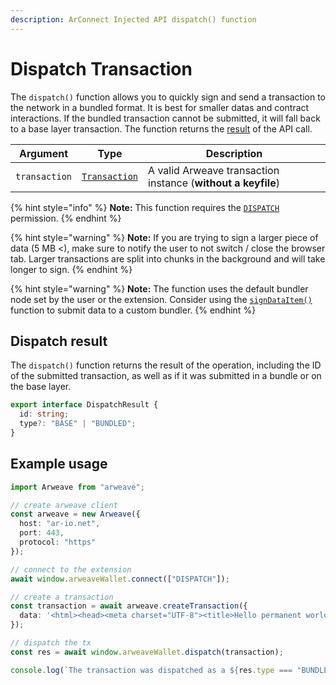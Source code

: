 ```yaml
---
description: ArConnect Injected API dispatch() function
---
```


# Dispatch Transaction

The `dispatch()` function allows you to quickly sign and send a transaction to the network in a bundled format. It is best for smaller datas and contract interactions. If the bundled transaction cannot be submitted, it will fall back to a base layer transaction. The function returns the [result](dispatch.md#dispatch-result) of the API call.

| Argument      | Type                                                                    | Description                                                  |
| ------------- | ----------------------------------------------------------------------- | ------------------------------------------------------------ |
| `transaction` | [`Transaction`](https://github.com/arweaveTeam/arweave-js#transactions) | A valid Arweave transaction instance (**without a keyfile**) |

{% hint style="info" %}
**Note:** This function requires the [`DISPATCH`](connect.md#permissions) permission.
{% endhint %}

{% hint style="warning" %}
**Note:** If you are trying to sign a larger piece of data (5 MB <), make sure to notify the user to not switch / close the browser tab. Larger transactions are split into chunks in the background and will take longer to sign.
{% endhint %}

{% hint style="warning" %}
**Note:** The function uses the default bundler node set by the user or the extension. Consider using the [`signDataItem()`](sign-dataitem.md) function to submit data to a custom bundler.&#x20;
{% endhint %}

## Dispatch result

The `dispatch()` function returns the result of the operation, including the ID of the submitted transaction, as well as if it was submitted in a bundle or on the base layer.

```ts
export interface DispatchResult {
  id: string;
  type?: "BASE" | "BUNDLED";
}
```

## Example usage

```ts
import Arweave from "arweave";

// create arweave client
const arweave = new Arweave({
  host: "ar-io.net",
  port: 443,
  protocol: "https"
});

// connect to the extension
await window.arweaveWallet.connect(["DISPATCH"]);

// create a transaction
const transaction = await arweave.createTransaction({
  data: '<html><head><meta charset="UTF-8"><title>Hello permanent world! This was signed via ArConnect!!!</title></head><body></body></html>'
});

// dispatch the tx
const res = await window.arweaveWallet.dispatch(transaction);

console.log(`The transaction was dispatched as a ${res.type === "BUNDLED" ? "bundled" : "base layer"} Arweave transaction.`)
```
